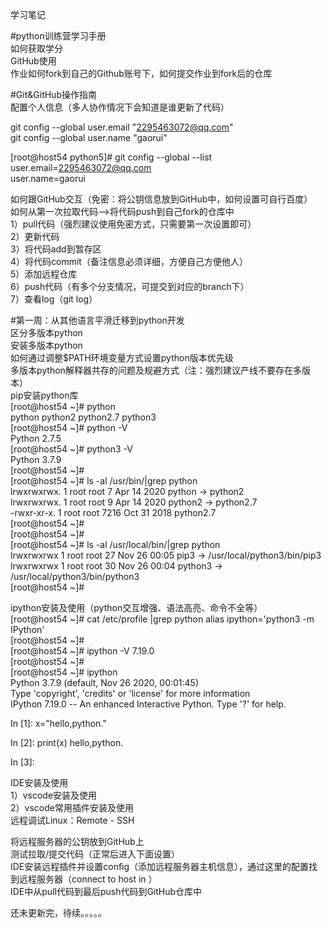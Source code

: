 学习笔记


#python训练营学习手册  
如何获取学分  
GitHub使用  
作业如何fork到自己的Github账号下，如何提交作业到fork后的仓库  


#Git&GitHub操作指南  
配置个人信息（多人协作情况下会知道是谁更新了代码）  

git config --global user.email "2295463072@qq.com"  
git config --global user.name "gaorui"  

[root@host54 python5]# git config --global --list  
user.email=2295463072@qq.com  
user.name=gaorui  

如何跟GitHub交互（免密：将公钥信息放到GitHub中，如何设置可自行百度）  
如何从第一次拉取代码-->将代码push到自己fork的仓库中  
1）pull代码（强烈建议使用免密方式，只需要第一次设置即可）  
2）更新代码  
3）将代码add到暂存区  
4）将代码commit（备注信息必须详细，方便自己方便他人）  
5）添加远程仓库  
6）push代码（有多个分支情况，可提交到对应的branch下）  
7）查看log（git log）  


#第一周：从其他语言平滑迁移到python开发  
区分多版本python  
安装多版本python  
如何通过调整$PATH环境变量方式设置python版本优先级  
多版本python解释器共存的问题及规避方式（注：强烈建议产线不要存在多版本）  
pip安装python库  
[root@host54 ~]# python  
python     python2    python2.7  python3  
[root@host54 ~]# python -V   
Python 2.7.5  
[root@host54 ~]# python3 -V  
Python 3.7.9  
[root@host54 ~]#  
[root@host54 ~]# ls -al /usr/bin/|grep python  
lrwxrwxrwx.   1 root root           7 Apr 14  2020 python -> python2  
lrwxrwxrwx.   1 root root           9 Apr 14  2020 python2 -> python2.7  
-rwxr-xr-x.   1 root root        7216 Oct 31  2018 python2.7  
[root@host54 ~]#  
[root@host54 ~]#  
[root@host54 ~]# ls -al /usr/local/bin/|grep python  
lrwxrwxrwx   1 root root  27 Nov 26 00:05 pip3 -> /usr/local/python3/bin/pip3 
lrwxrwxrwx   1 root root  30 Nov 26 00:04 python3 -> /usr/local/python3/bin/python3  
[root@host54 ~]#  

ipython安装及使用（python交互增强、语法高亮、命令不全等）  
[root@host54 ~]# cat /etc/profile |grep python 
alias ipython='python3 -m IPython'  
[root@host54 ~]#  
[root@host54 ~]# ipython  -V 
7.19.0  
[root@host54 ~]#  
[root@host54 ~]# ipython  
Python 3.7.9 (default, Nov 26 2020, 00:01:45)  
Type 'copyright', 'credits' or 'license' for more information  
IPython 7.19.0 -- An enhanced Interactive Python. Type '?' for help.  

In [1]: x="hello,python."  

In [2]: print(x) 
hello,python.  

In [3]:  


IDE安装及使用  
1）vscode安装及使用  
2）vscode常用插件安装及使用  
远程调试Linux：Remote - SSH  

将远程服务器的公钥放到GitHub上  
测试拉取/提交代码（正常后进入下面设置）  
IDE安装远程插件并设置config（添加远程服务器主机信息），通过这里的配置找到远程服务器（connect to host in ）  
IDE中从pull代码到最后push代码到GitHub仓库中  


  
还未更新完，待续。。。。。  

